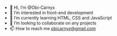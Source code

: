 - 👋 Hi, I’m @Obi-Carnyx
- 👀 I’m interested in front-end development
- 🌱 I’m currently learning HTML, CSS and JavaScript
- 💞️ I’m looking to collaborate on any projects
- 📫 How to reach me obicarnyx@gmail.com

<!---
Obi-Carnyx/Obi-Carnyx is a ✨ special ✨ repository because its `README.md` (this file) appears on your GitHub profile.
You can click the Preview link to take a look at your changes.
--->
